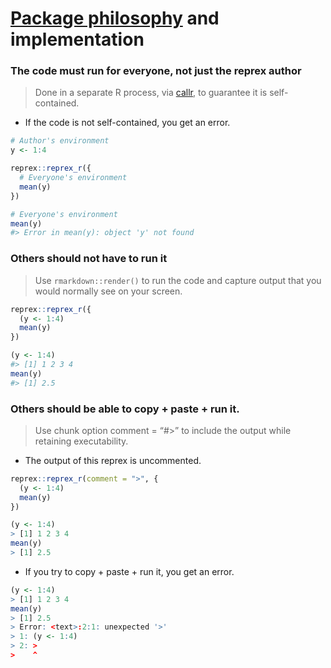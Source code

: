 
# [Package philosophy](https://reprex.tidyverse.org/articles/reprex-dos-and-donts.html#package-philosophy) and implementation

### The code must run for everyone, not just the reprex author

> Done in a separate R process, via [callr](https://callr.r-lib.org/),
> to guarantee it is self-contained.

-   If the code is not self-contained, you get an error.

``` r
# Author's environment
y <- 1:4

reprex::reprex_r({
  # Everyone's environment
  mean(y)
})
```

``` r
# Everyone's environment
mean(y)
#> Error in mean(y): object 'y' not found
```

### Others should not have to run it

> Use `rmarkdown::render()` to run the code and capture output that you
> would normally see on your screen.

``` r
reprex::reprex_r({
  (y <- 1:4)
  mean(y)
})
```

``` r
(y <- 1:4)
#> [1] 1 2 3 4
mean(y)
#> [1] 2.5
```

### Others should be able to copy + paste + run it.

> Use chunk option comment = “\#&gt;” to include the output while
> retaining executability.

-   The output of this reprex is uncommented.

``` r
reprex::reprex_r(comment = ">", {
  (y <- 1:4)
  mean(y)
})
```

``` r
(y <- 1:4)
> [1] 1 2 3 4
mean(y)
> [1] 2.5
```

-   If you try to copy + paste + run it, you get an error.

``` r
(y <- 1:4)
> [1] 1 2 3 4
mean(y)
> [1] 2.5
> Error: <text>:2:1: unexpected '>'
> 1: (y <- 1:4)
> 2: >
>    ^
```
